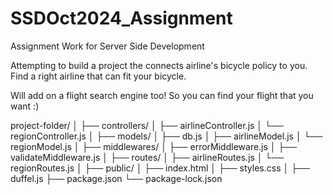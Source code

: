 # SSDOct2024_Assignment

Assignment Work for Server Side Development

Attempting to build a project the connects airline's bicycle policy to you. Find a right airline that can fit your bicycle.

Will add on a flight search engine too! So you can find your flight that you want :)

project-folder/
│
├── controllers/
│ ├── airlineController.js
│ └── regionController.js
│
├── models/
│ ├── db.js
│ ├── airlineModel.js
│ └── regionModel.js
│
├── middlewares/
│ ├── errorMiddleware.js
│ ├── validateMiddleware.js
│
├── routes/
│ ├── airlineRoutes.js
│ └── regionRoutes.js
│
├── public/
│ ├── index.html
│ ├── styles.css
│
├── duffel.js
├── package.json
└── package-lock.json
